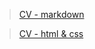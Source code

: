 >[CV - markdown](https://maks-1987.github.io/rsschool-cv/cv.md)

>[CV - html & css](https://maks-1987.github.io/rsschool-cv/)